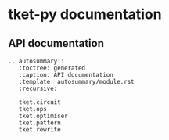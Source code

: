 # tket-py documentation

## API documentation
```{eval-rst}
.. autosummary::
   :toctree: generated
   :caption: API documentation
   :template: autosummary/module.rst
   :recursive:

   tket.circuit
   tket.ops
   tket.optimiser
   tket.pattern
   tket.rewrite
```
